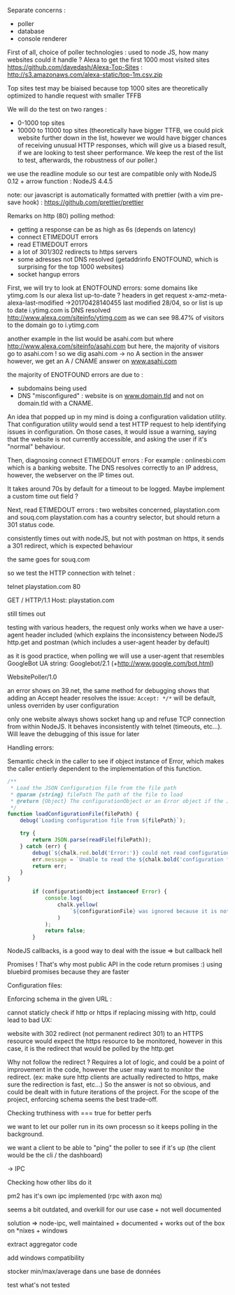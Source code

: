 Separate concerns :
- poller
- database
- console renderer

First of all, choice of poller technologies :
used to node JS, how many websites could it handle ?
Alexa to get the first 1000 most visited sites
https://github.com/davedash/Alexa-Top-Sites :
http://s3.amazonaws.com/alexa-static/top-1m.csv.zip

Top sites test may be biaised because top 1000 sites are
theoretically optimized to handle request with smaller TFFB

We will do the test on two ranges :
- 0-1000 top sites
- 10000 to 11000 top sites (theoretically have bigger TTFB,
we could pick website further down in the list, however
we would have bigger chances of receiving unusual HTTP responses,
which will give us a biased result, if we are looking to test sheer performance.
We keep the rest of the list to test, afterwards, the robustness
of our poller.)

we use the readline module so our test are compatible only
with NodeJS 0.12 +
arrow function : NodeJS 4.4.5

note: our javascript is automatically formatted with prettier
(with a vim pre-save hook) : https://github.com/prettier/prettier

Remarks on http (80) polling method:
- getting a response can be as high as 6s (depends on latency)
- connect ETIMEDOUT errors
- read ETIMEDOUT errors
- a lot of 301/302 redirects to https servers
- some adresses not DNS resolved (getaddrinfo ENOTFOUND, which is
surprising for the top 1000 websites)
- socket hangup errors

First, we will try to look at ENOTFOUND errors:
some domains like ytimg.com
Is our alexa list up-to-date ? headers in get request
x-amz-meta-alexa-last-modified →20170428140455
last modified 28/04, so or list is up to date
i.ytimg.com is DNS resolved http://www.alexa.com/siteinfo/ytimg.com
as we can see 98.47% of visitors to the domain go to i.ytimg.com

another example in the list would be asahi.com
but where http://www.alexa.com/siteinfo/asahi.com
but here, the majority of visitors go to asahi.com !
so we dig asahi.com -> no A section in the answer
however, we get an A / CNAME answer on www.asahi.com

the majority of ENOTFOUND errors are due to :
- subdomains being used
- DNS "misconfigured" : website is on www.domain.tld and not on
domain.tld with a CNAME.

An idea that popped up in my mind is doing a configuration
validation utility. That configuration utility would send a
test HTTP request to help identifying issues in configuration.
On those cases, it would issue a warning,
saying that the website is not currently accessible, and asking
the user if it's "normal" behaviour.

Then, diagnosing connect ETIMEDOUT errors :
For example : onlinesbi.com which is a banking website.
The DNS resolves correctly to an IP address, however,
the webserver on the IP times out.

It takes around 70s by default for a timeout to be logged.
Maybe implement a custom time out field ?

Next, read ETIMEDOUT errors :
two websites concerned, playstation.com and souq.com
playstation.com has a country selector, but should return 
a 301 status code.

consistently times out with nodeJS, but not with postman
on https, it sends a 301 redirect, which is expected behaviour

the same goes for souq.com

so we test the HTTP connection with telnet :

telnet playstation.com 80

GET / HTTP/1.1
Host: playstation.com

still times out

testing with various headers, the request only works
when we have a user-agent header included (which explains
the inconsistency between NodeJS http.get and postman
(which includes a user-agent header by default)

as it is good practice, when polling we will use a user-agent
that resembles GoogleBot UA string:
Googlebot/2.1 (+http://www.google.com/bot.html)

WebsitePoller/1.0

an error shows on 39.net, the same method
for debugging shows that adding an Accept header resolves 
the issue: `Accept: */*` will be default, unless overriden
by user configuration

only one website always shows socket hang up
and refuse TCP connection from within NodeJS. It behaves 
inconsistently with telnet (timeouts, etc...). Will leave
the debugging of this issue for later


Handling errors:

Semantic check in the caller to see if object instance of Error,
which makes the caller entierly dependent to the implementation 
of this function.

```javascript
/**
 * Load the JSON Configuration file from the file path
 * @param {string} filePath The path of the file to load
 * @return {Object} The configurationObject or an Error object if the JSON could not be parsed
 */
function loadConfigurationFile(filePath) {
    debug(`Loading configuration file from ${filePath}`);

    try {
        return JSON.parse(readFile(filePath));
    } catch (err) {
        debug(`${chalk.red.bold('Error:')} could not read configuration file from ${filePath}`);
        err.message = `Unable to read the ${chalk.bold('configuration file')} in ${filePath} \n Error: ${err.message}`;
        return err;
    }
}
```

```javascript
        if (configurationObject instanceof Error) {
            console.log(
                chalk.yellow(
                    `${configurationFile} was ignored because it is not an appropriate JSON`
                )
            );
            return false;
        }
```
NodeJS callbacks, is a good way to deal with the issue => but callback hell  

Promises ! That's why most public API in the code return promises :)
using bluebird promises because they are faster

Configuration files:

Enforcing schema in the given URL :

cannot staticly check if http or https 
if replacing missing with http, could lead to bad UX:

website with 302 redirect (not permanent redirect 301)
to an HTTPS resource would expect the https resource to 
be monitored, however in this case, it is the redirect that 
would be polled by the http.get

Why not follow the redirect ? Requires a lot of logic, and could 
be a point of improvement in the code, however the user may want to monitor 
the redirect. (ex: make sure http clients are actually redirected to https,
make sure the redirection is fast, etc...) 
So the answer is not so obvious, and could be dealt with in future 
iterations of the project. For the scope of the project, enforcing 
schema seems the best trade-off.

Checking truthiness with === true for better perfs

we want to let our poller run in its own processn so it keeps polling in 
the background.

we want a client to be able to "ping" the poller to see if it's up
(the client would be the cli / the dashboard)

-> IPC 

Checking how other libs do it 

pm2 has it's own ipc implemented (rpc with axon mq)

seems a bit outdated, and overkill for our use case + not well documented

solution => node-ipc, well maintained + documented + works out of the box
on \*nixes + windows

extract aggregator code 

add windows compatibility 

stocker min/max/average dans une base de données

test what's not tested
